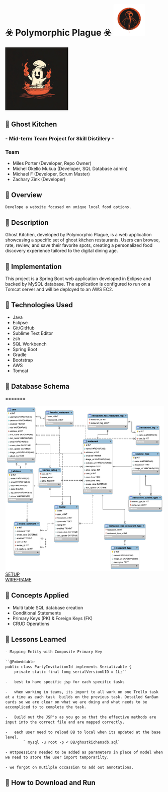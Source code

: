 #  ☣️ Polymorphic Plague ☣️ <img src="images/pp.png" alt="pp" height="100px">
<img src="images/logo.jpg" alt="logo" height="200px">

## 👻 Ghost Kitchen   

### - Mid-term Team Project for Skill Distillery - 

### Team
 * Miles Porter (Developer, Repo Owner)
 * Michel Okello Mukua (Developer, SQL Database admin)
 * Michael F (Developer, Scrum Master)
 * Zachary Zink (Developer)


## 👻 Overview

    Develope a website focused on unique local food options. 

## 👻 Description

Ghost Kitchen, developed by Polymorphic Plague, is a web application showcasing a specific set of ghost kitchen restaurants. Users can browse, rate, review, and save their favorite spots, creating a personalized food discovery experience tailored to the digital dining age.

## 👻 Implementation

 This project is a Spring Boot web application developed in Eclipse and backed by  MySQL database. The application is configured to run on a Tomcat server and will be deployed to an AWS EC2. 


## 👻 Technologies Used

 - Java
 - Eclipse
 - Git/GitHub
 - Sublime Text Editor
 - zsh
 - SQL Workbench
 - Spring Boot
 - Gradle
 - Bootstrap
 - AWS
 - Tomcat

 ## 👻 Database Schema
=======

![diagram](images/diagram.png)
[SETUP](images/gettingStarted.md)<br>
[WIREFRAME](images/wireframe.md)<br>


 ## 👻 Concepts Applied

  - Multi table SQL database creation
  - Conditional Statements
  - Primary Keys (PK) & Foreign Keys (FK)
  - CRUD Operations

 ## 👻 Lessons Learned

    - Mapping Entity with Composite Primary Key
    
    ``@Embeddable 
    public class PartyInvitationId implements Serializable {
        private static final long serialVersionUID = 1L;``

    -   best to have specific jsp for each specific tasks

    -   when working in teams, its import to all work on one Trello task at a time as each task  builds on the previous task. Detailed KanBan cards so we are clear on what we are doing and what needs to be accompliced to to complete the task.

    -   Build out the JSP's as you go so that the effective methods are input into the correct file and are mapped correctly. 

    -   each user need to reload DB to local when its updated at the base level.
            ` mysql -u root -p < DB/ghostkichensdb.sql`

    - Httpsessions needed to be added as parameters in place of model when we need to store the user inport temporarilty. 
    
    - we forgot on mutilple occassion to add out annotations. 
    

 ## 👻 How to Download and Run




